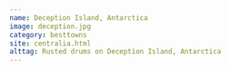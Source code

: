 ```yaml
---
name: Deception Island, Antarctica
image: deception.jpg
category: besttowns
site: centralia.html
alttag: Rusted drums on Deception Island, Antarctica
---
```


